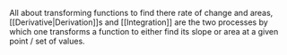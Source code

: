 All about transforming functions to find there rate of change and areas, [[Derivative|Derivation]]s and [[Integration]] are the two processes by which one transforms a function to either find its slope or area at a given point / set of values.